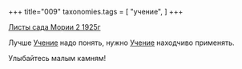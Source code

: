 +++
title="009"
taxonomies.tags = [
 "учение",
]
+++

[Листы сада Мории 2 1925г](/agni/1925)

Лучше [Учение](/tags/учение) надо понять, нужно [Учение](/tags/учение) находчиво применять.   

Улыбайтесь малым камням!   


